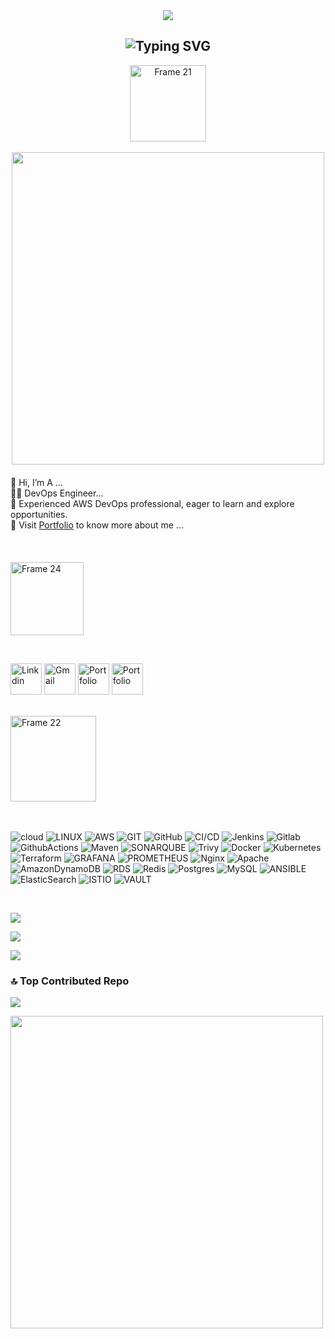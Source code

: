 <div style="text-align: center;">
  <img style="max-width: 100%;" src="https://github.com/AnandPattanashetti/AnandPattanashetti/blob/main/github-header-image%20(1).png" />
</div>




<h2 align="center"><img src="https://readme-typing-svg.demolab.com?font=Fira+Code&pause=1000&color=9B72FF&random=false&width=435&lines=%22Learning%2C+Living%2C+and+Leveling+up.%22" alt="Typing SVG" />

</h2>
<div style="text-align: center;">
        <a href="https://vinodjangid07.github.io/">
            <img width="122" alt="Frame 21" src="https://github.com/vinodjangid07/vinodjangid07/assets/86096184/fc2c1204-e65d-442c-b3b2-c640474b91d6">
        </a>
        <br><br>
        <img src="https://user-images.githubusercontent.com/74038190/212746035-d5c61762-973c-44c0-aec7-887f3b7690e3.gif" width="500px">
    </div>
    <div style="text-align: center; max-width: 600px; margin: 20px auto;">
        <ul style="list-style-type: none; padding: 0; text-align: left;">
            <li>👋 Hi, I’m A ...</li>
            <li>👨‍💻 DevOps Engineer...</li>
            <li>🌟 Experienced AWS DevOps professional, eager to learn and explore opportunities.</li>
            <li>📂 Visit <a href="https://anandshetty.cloud/" target="_blank">Portfolio</a> to know more about me ...</li>
        </ul>
    </div>

<br>




<p align="left"><img width="117" alt="Frame 24" src="https://github.com/vinodjangid07/vinodjangid07/assets/86096184/fe9e5a0d-e48a-4fac-ba66-d6d99c368d54"></p>
<br>





<p align="left">
 <a href="https://linkedin.com/in/anand-p9731265371/" target="_blank"><img src="https://user-images.githubusercontent.com/74038190/235294012-0a55e343-37ad-4b0f-924f-c8431d9d2483.gif" alt="Linkdin" height="50" title="linkdin"></a>
  <a href="mailto:ashetti.devops@gmail.com" target="_blank"><img src="https://cdn.dribbble.com/users/199215/screenshots/10180559/media/e92f5499d15e13469e21eb081407b2dd.gif" alt="Gmail" height="50" title="Gmail"></a>
<!--   <a href="https://twitter.com/Vinod_Jangid07" target="_blank"><img src="https://github.com/vinodjangid07/vinodjangid07/assets/86096184/80ca6f4f-01a3-40db-a50f-77bde71f13ad" alt="Twitter" height="50" title="Twitter"></a> -->
<!--  <a href="https://www.instagram.com/vinod.jangid07/" target="_blank"><img src="https://github.com/vinodjangid07/vinodjangid07/assets/86096184/1de75b52-f87e-4394-975f-755b198d3536" alt="Instagram" height="50" title="Instagram"></a> -->
<!--   <a href="https://uiverse.io/profile/vinodjangid07" target="_blank"><img src="https://github.com/vinodjangid07/vinodjangid07/assets/86096184/b07ceafc-8cc1-4e4d-a5b4-e1846c40f0c2" alt="uiverse" height="50" title="Uiverse"></a> -->
<!--  <a href="https://codepen.io/vinodjangid07" target="_blank"><img src="https://github.com/vinodjangid07/vinodjangid07/assets/86096184/85960e4e-546e-4b2e-a2f5-0b7ae0a2e15d" alt="Codepen" height="50" title="Codepen"></a> -->
 <a href="https://anandshetty.cloud/" target="_blank"><img src="https://upload.wikimedia.org/wikipedia/commons/8/81/Portfolio_.gif" alt="Portfolio" height="50" title="Portfolio"></a>
  <a href="https://medium.com/@anandshetty010/" target="_blank"><img src="https://miro.medium.com/v2/resize:fit:679/1*00ZKQ1H980DMtrs3woE4Gg.gif" alt="Portfolio" height="50" title="Blog"></a>

 
</p>
<br>

<img width="137" alt="Frame 22" src="https://github.com/vinodjangid07/vinodjangid07/assets/86096184/96fc909c-2e49-4d81-8f7e-b46471d60e53">
<br><br><br>

 ![cloud](https://img.shields.io/badge/Cloud-%2300ADD8.svg?style=flat&logo=Cloud&logoColor=white) ![LINUX](https://img.shields.io/badge/Linux-FCC624?style=flat&logo=linux&logoColor=black) ![AWS](https://img.shields.io/badge/AWS-%23FF9900.svg?style=flat&logo=aws&logoColor=white) ![GIT](https://img.shields.io/badge/Git-fc6d26?style=flat&logo=git&logoColor=white) ![GitHub](https://img.shields.io/badge/GitHub-%234285F4.svg?style=flat&logo=github&logoColor=white) ![CI/CD](https://img.shields.io/badge/CI/CD-%23632CA6.svg?style=flat&logo=cicd&logoColor=white)  ![Jenkins](https://img.shields.io/badge/Jenkins-%234285F4.svg?style=flat&logo=jenkins&logoColor=white) ![Gitlab](https://img.shields.io/badge/Gitlab-%234285F4.svg?style=flat&logo=gitlab&logoColor=white) ![GithubActions](https://img.shields.io/badge/GitHubActions-%234285F4.svg?style=flat&logo=githubactions&logoColor=white) ![Maven](https://img.shields.io/badge/Maven-%234285F4.svg?style=flat&logo=maven&logoColor=white) ![SONARQUBE](https://img.shields.io/badge/sonarqube-4E9BCD.svg?style=flat&logo=sonarqube&logoColor=white&color=%234E9BCD) ![Trivy](https://img.shields.io/badge/Trivy-%234285F4.svg?style=flat&logo=trivy&logoColor=white) ![Docker](https://img.shields.io/badge/docker-%230db7ed.svg?style=flat&logo=docker&logoColor=white) ![Kubernetes](https://img.shields.io/badge/kubernetes-%23326ce5.svg?style=flat&logo=kubernetes&logoColor=white) ![Terraform](https://img.shields.io/badge/terraform-%235835CC.svg?style=flat&logo=terraform&logoColor=white) ![GRAFANA](https://img.shields.io/badge/grafana-F46800.svg?style=flat&logo=grafana&logoColor=white&color=%23F46800)  ![PROMETHEUS](https://img.shields.io/badge/prometheus-E6522C.svg?style=flat&logo=prometheus&logoColor=white&color=%23E6522C)   ![Nginx](https://img.shields.io/badge/nginx-%23009639.svg?style=flat&logo=nginx&logoColor=white) ![Apache](https://img.shields.io/badge/apache-%23D42029.svg?style=flat&logo=apache&logoColor=white) ![AmazonDynamoDB](https://img.shields.io/badge/Amazon%20DynamoDB-4053D6?style=flat&logo=Amazon%20DynamoDB&logoColor=white)  ![RDS](https://img.shields.io/badge/RDS-%234285F4.svg?style=flat&logo=rds&logoColor=white) ![Redis](https://img.shields.io/badge/redis-%23DD0031.svg?style=flat&logo=redis&logoColor=white) ![Postgres](https://img.shields.io/badge/postgres-%23316192.svg?style=flat&logo=postgresql&logoColor=white) ![MySQL](https://img.shields.io/badge/mysql-%2300000f.svg?style=flat&logo=mysql&logoColor=white) ![ANSIBLE](https://img.shields.io/badge/ansible-%231A1918.svg?style=flat&logo=ansible&logoColor=white)![ElasticSearch](https://img.shields.io/badge/-ElasticSearch-005571?style=flat&logo=elasticsearch) ![ISTIO](https://img.shields.io/badge/istio-466BB0.svg?style=flat&logo=istio&logoColor=white&color=%23466BB0) ![VAULT](https://img.shields.io/badge/vault-FFEC6E.svg?style=flat&logo=vault&logoColor=white&color=%23FFEC6E) 

 <br>

[![](https://visitcount.itsvg.in/api?id=AnandPattanashetti&icon=0&color=0)](https://visitcount.itsvg.in)

![](https://github-readme-stats.vercel.app/api?username=AnandPattanashetti&theme=dark&hide_border=false&include_all_commits=false&count_private=false)

![](https://github-readme-stats.vercel.app/api/top-langs/?username=AnandPattanashetti&theme=dark&hide_border=false&include_all_commits=false&count_private=false&layout=compact)

### 🔝 Top Contributed Repo
![](https://github-contributor-stats.vercel.app/api?username=AnandPattanashetti&limit=5&theme=dark&combine_all_yearly_contributions=true)


<img src="https://user-images.githubusercontent.com/74038190/214644145-264f4759-7633-441e-9d67-d8dda9d50d26.gif" width="500px">

